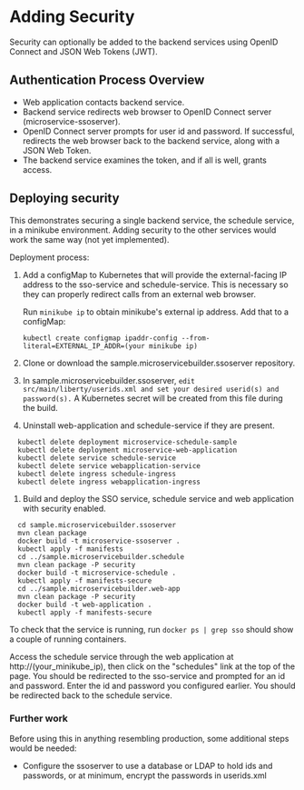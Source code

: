 # Adding Security
Security can optionally be added to the backend services using OpenID Connect and JSON Web Tokens (JWT).

## Authentication Process Overview
- Web application contacts backend service.
- Backend service redirects web browser to OpenID Connect server (microservice-ssoserver).
- OpenID Connect server prompts for user id and password.  If successful, redirects the web browser back to the backend service, along with a JSON Web Token.
- The backend service examines the token, and if all is well, grants access.

## Deploying security

This demonstrates securing a single backend service, the schedule service, in a minikube environment.  Adding security to the other services would work the same way (not yet implemented). 


Deployment process:

1. Add a configMap to Kubernetes that will provide the external-facing IP address to the sso-service and schedule-service.  This is necessary so they can properly redirect calls from an external web browser.

    Run ``minikube ip``  to obtain minikube's external ip address.
    Add that to a configMap:
 
     ``kubectl create configmap ipaddr-config --from-literal=EXTERNAL_IP_ADDR=(your minikube ip)``
      
1. Clone or download the sample.microservicebuilder.ssoserver repository.       
      
1. In sample.microservicebuilder.ssoserver, ``edit src/main/liberty/userids.xml and set your desired userid(s) and password(s).``  A Kubernetes secret will be created from this file during the build. 

1. Uninstall web-application and schedule-service if they are present. 
```
  kubectl delete deployment microservice-schedule-sample
  kubectl delete deployment microservice-web-application
  kubectl delete service schedule-service
  kubectl delete service webapplication-service
  kubectl delete ingress schedule-ingress
  kubectl delete ingress webapplication-ingress
```
1. Build and deploy the SSO service, schedule service and web application with security enabled.
```
  cd sample.microservicebuilder.ssoserver
  mvn clean package
  docker build -t microservice-ssoserver .
  kubectl apply -f manifests
  cd ../sample.microservicebuilder.schedule
  mvn clean package -P security
  docker build -t microservice-schedule .
  kubectl apply -f manifests-secure
  cd ../sample.microservicebuilder.web-app
  mvn clean package -P security
  docker build -t web-application .
  kubectl apply -f manifests-secure
```
To check that the service is running, run ``docker ps | grep sso`` should show a couple of running containers. 

Access the schedule service through the web application at http://(your_minikube_ip), then click on the "schedules" link at the top of the page.  You should be redirected to the sso-service and prompted for an id and password.  Enter the id and password you configured earlier.  You should be redirected back to the schedule service.

### Further work

Before using this in anything resembling production, some additional steps would be needed:

- Configure the ssoserver to use a database or LDAP to hold ids and passwords, or at minimum, encrypt the passwords in userids.xml


